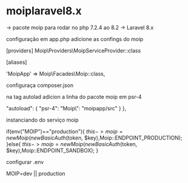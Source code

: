 # moiplaravel8.x
-> pacote moip para rodar no php 7.2.4 ao 8.2 
-> Laravel 8.x


configuração em app.php adicione as confings do moip

 [providers]
 Moip\Providers\MoipServiceProvider::class

[aliases]

 'MoipApp'    => Moip\Facades\Moip::class,
 
 configuraça composer.json
 
 na tag autolad adicion a linha do pacote moip em psr-4
 
 "autoload": {
        "psr-4": 
            "Moip\\": "moipapp/src"
        }
    },
    
 instanciando do serviço moip
 
 if(env("MOIP")=="production"){
     $this->moip = new Moip(new BasicAuth($token, $key),Moip::ENDPOINT_PRODUCTION);
 }else{
     $this->moip = new Moip(new BasicAuth($token, $key),Moip::ENDPOINT_SANDBOX);
 }
 
 
 configurar  .env
 
 MOIP=dev || production
